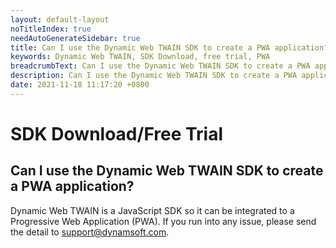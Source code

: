 ```yaml
---
layout: default-layout
noTitleIndex: true
needAutoGenerateSidebar: true
title: Can I use the Dynamic Web TWAIN SDK to create a PWA application?
keywords: Dynamic Web TWAIN, SDK Download, free trial, PWA
breadcrumbText: Can I use the Dynamic Web TWAIN SDK to create a PWA application?
description: Can I use the Dynamic Web TWAIN SDK to create a PWA application?
date: 2021-11-18 11:17:20 +0800
---
```


# SDK Download/Free Trial

## Can I use the Dynamic Web TWAIN SDK to create a PWA application?

Dynamic Web TWAIN is a JavaScript SDK so it can be integrated to a Progressive Web Application (PWA). If you run into any issue, please send the detail to <a href="mailto:support@dynamsoft.com"> support@dynamsoft.com</a>.
